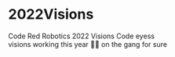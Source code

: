 # 2022Visions
Code Red Robotics 2022 Visions Code
eyess  
visions working this year 🚫🧢 on the gang for sure
